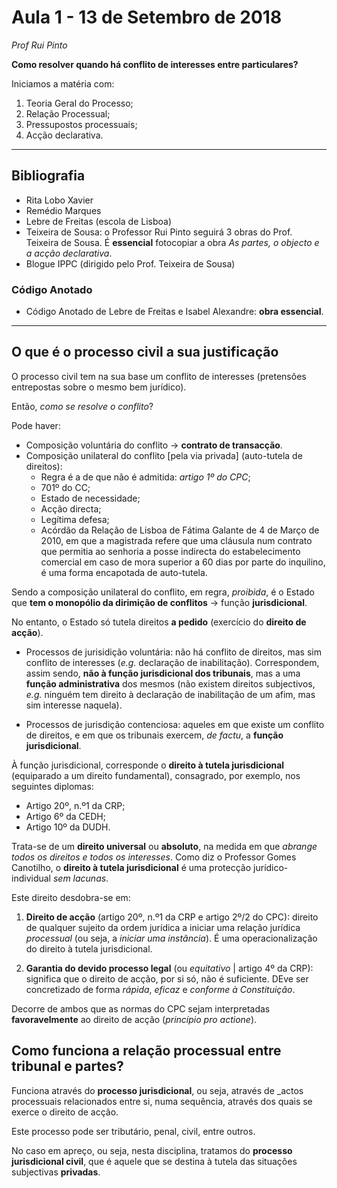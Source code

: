 # Aula 1 - 13 de Setembro de 2018
_Prof Rui Pinto_

**Como resolver quando há conflito de interesses entre particulares?**

Iniciamos a matéria com:
1. Teoria Geral do Processo;
2. Relação Processual;
3. Pressupostos processuais;
4. Acção declarativa.

---

## Bibliografia

- Rita Lobo Xavier
- Remédio Marques
- Lebre de Freitas (escola de Lisboa)
- Teixeira de Sousa: o Professor Rui Pinto seguirá 3 obras do Prof. Teixeira de Sousa. É **essencial** fotocopiar a obra _As partes, o objecto e a acção declarativa_.
- Blogue IPPC (dirigido pelo Prof. Teixeira de Sousa)

### Código Anotado

- Código Anotado de Lebre de Freitas e Isabel Alexandre: **obra essencial**.

---

## O que é o processo civil a sua justificação

O processo civil tem na sua base um conflito de interesses (pretensões entrepostas sobre o mesmo bem jurídico).

Então, _como se resolve o conflito_?

Pode haver:
* Composição voluntária do conflito -> **contrato de transacção**.
* Composição unilateral do conflito [pela via privada] (auto-tutela de direitos):
    * Regra é a de que não é admitida: _artigo 1º do CPC_;
    * 701º do CC;
    * Estado de necessidade;
    * Acção directa;
    * Legítima defesa;
    * Acórdão da Relação de Lisboa de Fátima Galante de 4 de Março de 2010, em que a magistrada refere que uma cláusula num contrato que permitia ao senhoria a posse indirecta do estabelecimento comercial em caso de mora superior a 60 dias por parte do inquilino, é uma forma encapotada de auto-tutela.
    
Sendo a composição unilateral do conflito, em regra, _proibida_, é o Estado que **tem o monopólio da dirimição de conflitos** -> função **jurisdicional**.

No entanto, o Estado só tutela direitos **a pedido** (exercício do **direito de acção**).

* Processos de jurisidição voluntária: não há conflito de direitos, mas sim conflito de interesses (_e.g._ declaração de inabilitação). Correspondem, assim sendo, **não à função jurisdicional dos tribunais**, mas a uma **função administrativa** dos mesmos (não existem direitos subjectivos, _e.g._ ninguém tem direito à declaração de inabilitação de um afim, mas sim interesse naquela).

* Processos de jurisdição contenciosa: aqueles em que existe um conflito de direitos, e em que os tribunais exercem, _de factu_, a **função jurisdicional**.

À função jurisdicional, corresponde o **direito à tutela jurisdicional** (equiparado a um direito fundamental), consagrado, por exemplo, nos seguintes diplomas:
* Artigo 20º, n.º1 da CRP;
* Artigo 6º da CEDH;
* Artigo 10º da DUDH.

Trata-se de um **direito universal** ou **absoluto**, na medida em que _abrange todos os direitos e todos os interesses_. Como diz o Professor Gomes Canotilho, o **direito à tutela jurisdicional** é uma protecção jurídico-individual _sem lacunas_.

Este direito desdobra-se em:

1. **Direito de acção** (artigo 20º, n.º1 da CRP e artigo 2º/2 do CPC): direito de qualquer sujeito da ordem jurídica a iniciar uma relação jurídica _processual_ (ou seja, a _iniciar uma instância_). É uma operacionalização do direito à tutela jurisdicional.

2. **Garantia do devido processo legal** (ou _equitativo_ | artigo 4º da CRP): significa que o direito de acção, por si só, não é suficiente. DEve ser concretizado de forma _rápida_, _eficaz_ e _conforme à Constituição_.

Decorre de ambos que as normas do CPC sejam interpretadas **favoravelmente** ao direito de acção (_princípio pro actione_).

## Como funciona a relação processual entre tribunal e partes?

Funciona através do **processo jurisdicional**, ou seja, através de _actos processuais relacionados entre si, numa sequência, através dos quais se exerce o direito de acção.

Este processo pode ser tributário, penal, civil, entre outros.

No caso em apreço, ou seja, nesta disciplina, tratamos do **processo jurisdicional civil**, que é aquele que se destina à tutela das situações subjectivas **privadas**.



